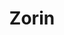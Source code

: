 ---
blog: true
home: true
icon: home
title: Zorin
heroImage: https://cdn.jsdelivr.net/gh/PikaSama/blog-static-customs@latest/vuepress/images/avatar3.png
heroText: 𝓩𝓸𝓻𝓲𝓷'𝓼 𝓢𝓹𝓲𝓻𝓲𝓽 𝓦𝓸𝓻𝓵𝓭
tagline: My slogan here
project:
  - type: project
    name: Spider-Manga
    desc: Linux平台下的漫画下载器
    link: https://github.com/pikasama/spider-manga
  - type: project
    name: Spider-Checkupdate
    desc: 使用Nodejs爬取Jetbrains全家桶激活码和Github 520 hosts
    link: https://github.com/pikasama/spider-checkupdate
  - type: project
    name: Blog-Emoticons
    desc: 使用shell实现的图片批量重命名以及图片列表生成脚本，适用于Minivaline评论插件
    link: https://github.com/pikasama/blog-emoticons
---